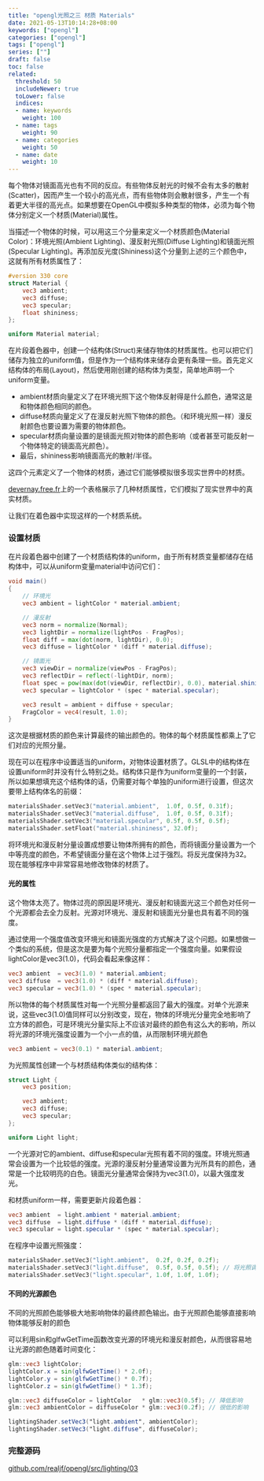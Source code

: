 ```yaml
---
title: "opengl光照之三 材质 Materials"
date: 2021-05-13T10:14:28+08:00
keywords: ["opengl"]
categories: ["opengl"]
tags: ["opengl"]
series: [""]
draft: false
toc: false
related:
  threshold: 50
  includeNewer: true
  toLower: false
  indices:
  - name: keywords
    weight: 100
  - name: tags
    weight: 90
  - name: categories
    weight: 50
  - name: date
    weight: 10
---
```


每个物体对镜面高光也有不同的反应。有些物体反射光的时候不会有太多的散射(Scatter)，因而产生一个较小的高光点，而有些物体则会散射很多，产生一个有着更大半径的高光点。如果想要在OpenGL中模拟多种类型的物体，必须为每个物体分别定义一个材质(Material)属性。


当描述一个物体的时候，可以用这三个分量来定义一个材质颜色(Material Color)：环境光照(Ambient Lighting)、漫反射光照(Diffuse Lighting)和镜面光照(Specular Lighting)。再添加反光度(Shininess)这个分量到上述的三个颜色中，这就有所有材质属性了：
```glsl
#version 330 core
struct Material {
    vec3 ambient;
    vec3 diffuse;
    vec3 specular;
    float shininess;
}; 

uniform Material material;
```
在片段着色器中，创建一个结构体(Struct)来储存物体的材质属性。也可以把它们储存为独立的uniform值，但是作为一个结构体来储存会更有条理一些。首先定义结构体的布局(Layout)，然后使用刚创建的结构体为类型，简单地声明一个uniform变量。

- ambient材质向量定义了在环境光照下这个物体反射得是什么颜色，通常这是和物体颜色相同的颜色。
- diffuse材质向量定义了在漫反射光照下物体的颜色。（和环境光照一样）漫反射颜色也要设置为需要的物体颜色。
- specular材质向量设置的是镜面光照对物体的颜色影响（或者甚至可能反射一个物体特定的镜面高光颜色）。
- 最后，shininess影响镜面高光的散射/半径。

这四个元素定义了一个物体的材质，通过它们能够模拟很多现实世界中的材质。

[devernay.free.fr](http://devernay.free.fr/cours/opengl/materials.html)上的一个表格展示了几种材质属性，它们模拟了现实世界中的真实材质。


让我们在着色器中实现这样的一个材质系统。
### 设置材质
在片段着色器中创建了一个材质结构体的uniform，由于所有材质变量都储存在结构体中，可以从uniform变量material中访问它们：

```glsl
void main()
{    
    // 环境光
    vec3 ambient = lightColor * material.ambient;

    // 漫反射 
    vec3 norm = normalize(Normal);
    vec3 lightDir = normalize(lightPos - FragPos);
    float diff = max(dot(norm, lightDir), 0.0);
    vec3 diffuse = lightColor * (diff * material.diffuse);

    // 镜面光
    vec3 viewDir = normalize(viewPos - FragPos);
    vec3 reflectDir = reflect(-lightDir, norm);  
    float spec = pow(max(dot(viewDir, reflectDir), 0.0), material.shininess);
    vec3 specular = lightColor * (spec * material.specular);  

    vec3 result = ambient + diffuse + specular;
    FragColor = vec4(result, 1.0);
}
```
这次是根据材质的颜色来计算最终的输出颜色的。物体的每个材质属性都乘上了它们对应的光照分量。

现在可以在程序中设置适当的uniform，对物体设置材质了。GLSL中的结构体在设置uniform时并没有什么特别之处。结构体只是作为uniform变量的一个封装，所以如果想填充这个结构体的话，仍需要对每个单独的uniform进行设置，但这次要带上结构体名的前缀：
```cpp
materialsShader.setVec3("material.ambient",  1.0f, 0.5f, 0.31f);
materialsShader.setVec3("material.diffuse",  1.0f, 0.5f, 0.31f);
materialsShader.setVec3("material.specular", 0.5f, 0.5f, 0.5f);
materialsShader.setFloat("material.shininess", 32.0f);
```
将环境光和漫反射分量设置成想要让物体所拥有的颜色，而将镜面分量设置为一个中等亮度的颜色，不希望镜面分量在这个物体上过于强烈。将反光度保持为32。现在能够程序中非常容易地修改物体的材质了。

#### 光的属性
这个物体太亮了。物体过亮的原因是环境光、漫反射和镜面光这三个颜色对任何一个光源都会去全力反射。光源对环境光、漫反射和镜面光分量也具有着不同的强度。

通过使用一个强度值改变环境光和镜面光强度的方式解决了这个问题。如果想做一个类似的系统，但是这次是要为每个光照分量都指定一个强度向量。如果假设lightColor是vec3(1.0)，代码会看起来像这样：

```glsl
vec3 ambient  = vec3(1.0) * material.ambient;
vec3 diffuse  = vec3(1.0) * (diff * material.diffuse);
vec3 specular = vec3(1.0) * (spec * material.specular);
```
所以物体的每个材质属性对每一个光照分量都返回了最大的强度。对单个光源来说，这些vec3(1.0)值同样可以分别改变，现在，物体的环境光分量完全地影响了立方体的颜色，可是环境光分量实际上不应该对最终的颜色有这么大的影响，所以将光源的环境光强度设置为一个小一点的值，从而限制环境光颜色

```glsl
vec3 ambient = vec3(0.1) * material.ambient;
```
为光照属性创建一个与材质结构体类似的结构体：
```glsl
struct Light {
    vec3 position;

    vec3 ambient;
    vec3 diffuse;
    vec3 specular;
};

uniform Light light;
```
一个光源对它的ambient、diffuse和specular光照有着不同的强度。环境光照通常会设置为一个比较低的强度。光源的漫反射分量通常设置为光所具有的颜色，通常是一个比较明亮的白色。镜面光分量通常会保持为vec3(1.0)，以最大强度发光。

和材质uniform一样，需要更新片段着色器：
```glsl
vec3 ambient  = light.ambient * material.ambient;
vec3 diffuse  = light.diffuse * (diff * material.diffuse);
vec3 specular = light.specular * (spec * material.specular);
```
在程序中设置光照强度：
```cpp
materialsShader.setVec3("light.ambient",  0.2f, 0.2f, 0.2f);
materialsShader.setVec3("light.diffuse",  0.5f, 0.5f, 0.5f); // 将光照调暗了一些以搭配场景
materialsShader.setVec3("light.specular", 1.0f, 1.0f, 1.0f); 
```

#### 不同的光源颜色
不同的光照颜色能够极大地影响物体的最终颜色输出。由于光照颜色能够直接影响物体能够反射的颜色

可以利用sin和glfwGetTime函数改变光源的环境光和漫反射颜色，从而很容易地让光源的颜色随着时间变化：
```glsl
glm::vec3 lightColor;
lightColor.x = sin(glfwGetTime() * 2.0f);
lightColor.y = sin(glfwGetTime() * 0.7f);
lightColor.z = sin(glfwGetTime() * 1.3f);

glm::vec3 diffuseColor = lightColor   * glm::vec3(0.5f); // 降低影响
glm::vec3 ambientColor = diffuseColor * glm::vec3(0.2f); // 很低的影响

lightingShader.setVec3("light.ambient", ambientColor);
lightingShader.setVec3("light.diffuse", diffuseColor);
```
### 完整源码
[github.com/realjf/opengl/src/lighting/03](https://github.com/realjf/opengl/tree/master/src/lighting/03)


